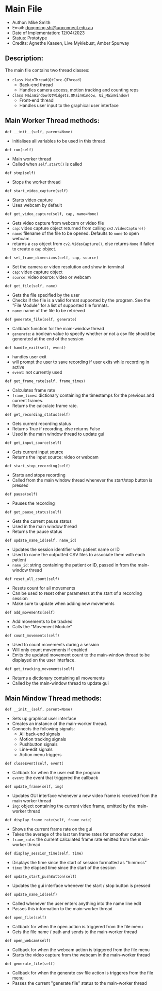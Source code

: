 # Main File
- Author: Mike Smith
- Email: dongming.shi@uqconnect.edu.au
- Date of Implementation: 12/04/2023
- Status: Prototype
- Credits: Agnethe Kaasen, Live Myklebust, Amber Spurway

## Description:

The main file contains two thread classes:
- `class MainThread(QtCore.QThread)`
    - Back-end thread
    - Handles camera access, motion tracking
    and counting reps
- `class MainWindow(QtWidgets.QMainWindow, Ui_MainWindow)`
    - Front-end thread
    - Handles user input to the graphical user interface

## Main Worker Thread methods:

`def __init__(self, parent=None)`
- Initialises all variables to be used in this thread.

`def run(self)`
- Main worker thread
- Called when `self.start()` is called

`def stop(self)`
- Stops the worker thread

`def start_video_capture(self)`
- Starts video capture
- Uses webcam by default

`def get_video_capture(self, cap, name=None)`
- Gets video capture from webcam or video file
- `cap`: video capture object returned from calling `cv2.VideoCapture()`
- `name`: filename of the file to be opened. Defaults to `none` to open webcam.
- returns a `cap` object from `cv2.VideoCapture()`, else returns `None` if failed to create a `cap` object.

`def set_frame_dimensions(self, cap, source)`
- Set the camera or video resolution and show in terminal
- `cap`: video capture object
- `source`: video source: video or webcam

`def get_file(self, name)`
- Gets the file specified by the user
- Checks if the file is a valid format supported by the program. See the "File Module" for a list of supported file formats.
- `name`: name of the file to be retrieved

`def generate_file(self, generate)`
- Callback function for the main-window thread
- `generate`: a boolean value to specify whether or not a csv file should be generated at the end of the session

`def handle_exit(self, event)`
- handles user exit
- will prompt the user to save recording if user exits while recording in active
- `event`: not currently used

`def get_frame_rate(self, frame_times)`
- Calculates frame rate
- `frame_times`: dictionary containing the timestamps for the previous and current frames.
- Returns the calculate frame rate.

`def get_recording_status(self)`
- Gets current recording status
- Returns True if recording, else returns False
- Used in the main window thread to update gui

`def get_input_source(self)`
- Gets current input source
- Returns the input source: video or webcam

`def start_stop_recording(self)`
- Starts and stops recording
- Called from the main window thread whenever the start/stop button is pressed

`def pause(self)`
- Pauses the recording

`def get_pause_status(self)`
- Gets the current pause status
- Used in the main window thread
- Returns the pause status

`def update_name_id(self, name_id)`
- Updates the session identifier with patient name or ID
- Used to name the outputted CSV files to associate them with each patient
- `name_id`: string containing the patient or ID, passed in from the main-window thread

`def reset_all_count(self)`
- Resets count for all movements
- Can be used to reset other parameters at the start of a recording session
- Make sure to update when adding new movements

`def add_movements(self)`
- Add movements to be tracked
- Calls the "Movement Module"

`def count_movements(self)`
- Used to count movements during a session
- Will only count movements if enabled
- Emits the updated movement count to the main-window thread to be displayed on the user interface.

`def get_tracking_movements(self)`
- Returns a dictionary containing all movements
- Called by the main-window thread to update gui

## Main Mindow Thread methods:

`def __init__(self, parent=None)`
- Sets up graphical user interface
- Creates an instance of the main-worker thread.
- Connects the following signals:
    - All back-end signals
    - Motion tracking signals
    - Pushbutton signals
    - Line-edit signals
    - Action menu triggers

`def closeEvent(self, event)`
- Callback for when the user exit the program
- `event`: the event that triggered the callback

`def update_frame(self, img)`
- Updates GUI interface whenever a new video frame is received from the main worker thread
- `img`: object containing the current video frame, emitted by the main-worker thread

`def display_frame_rate(self, frame_rate)`
- Shows the current frame rate on the gui 
- Takes the average of the last ten frame rates for smoother output
- `frame_rate`: the current calculated frame rate emitted from the main-worker thread

`def display_session_time(self, time)`
- Displays the time since the start of session formatted as "h:mm:ss"
- `time`: the elapsed time since the start of the session

`def update_start_pushButton(self)`
- Updates the gui interface whenever the start / stop button is pressed

`def update_name_id(self)`
- Called whenever the user enters anything into the name line edit
- Passes this information to the main-worker thread

`def open_file(self)`
- Callback for when the open action is triggered from the file menu
- Gets the file name / path and sends to the main-worker thread

`def open_webcam(self)`
- Callback for when the webcam action is triggered from the file menu
- Starts the video capture from the webcam in the main-worker thread

`def generate_file(self)`
- Callback for when the generate csv file action is triggeres from the file menu
- Passes the current "generate file" status to the main-worker thread

